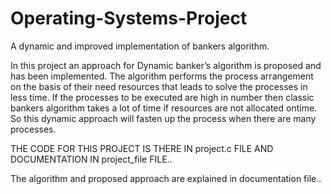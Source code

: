 # Operating-Systems-Project
A dynamic and improved implementation of bankers algorithm.

In this project an approach for Dynamic banker’s algorithm is proposed and has been implemented. The algorithm performs the process arrangement on the basis of their need resources that leads to solve the processes in less time. If the processes to be executed are high in number then classic bankers algorithm takes a lot of time if resources are not allocated ontime. So this dynamic approach will fasten up the process when there are many processes. 

THE CODE FOR THIS PROJECT IS THERE IN project.c FILE AND DOCUMENTATION IN project_file FILE..

The algorithm and proposed approach are explained in documentation file..



